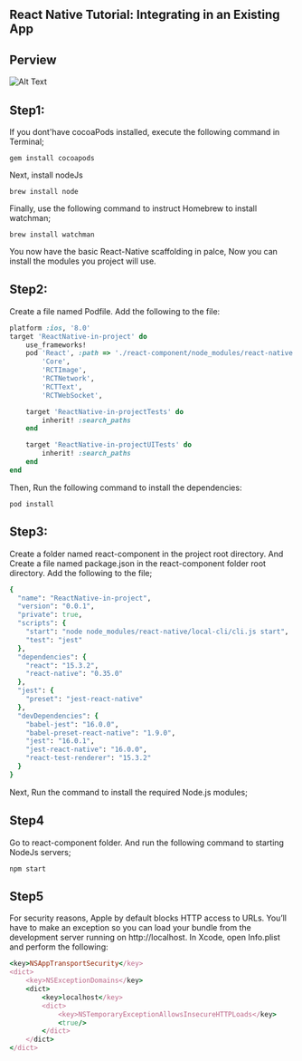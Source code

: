 ## React Native Tutorial: Integrating in an Existing App

## Perview
![Alt Text](http://source.luoerming.com/images/ReactNativeInProject_Demo.gigif)


## Step1:
If you dont'have cocoaPods installed, execute the following command in Terminal;

`gem install cocoapods`

Next, install nodeJs

`brew install node`

Finally, use the following command to instruct Homebrew to install watchman;

`brew install watchman`

You now have the basic React-Native scaffolding in palce, Now you can install the modules you project will use.

## Step2:
Create a file named Podfile. Add the following to the file:

```ruby
platform :ios, '8.0'
target 'ReactNative-in-project' do
    use_frameworks!
    pod 'React', :path => './react-component/node_modules/react-native', :subspecs => [
        'Core',
        'RCTImage',
        'RCTNetwork',
        'RCTText',
        'RCTWebSocket',

    target 'ReactNative-in-projectTests' do
        inherit! :search_paths
    end

    target 'ReactNative-in-projectUITests' do
        inherit! :search_paths
    end
end
```
Then, Run the following command to install the dependencies:

`pod install`

## Step3:
Create a folder named react-component in the project root directory. And Create a file named package.json in the react-component folder root directory. Add the following to the file;

```ruby
{
  "name": "ReactNative-in-project",
  "version": "0.0.1",
  "private": true,
  "scripts": {
    "start": "node node_modules/react-native/local-cli/cli.js start",
    "test": "jest"
  },
  "dependencies": {
    "react": "15.3.2",
    "react-native": "0.35.0"
  },
  "jest": {
    "preset": "jest-react-native"
  },
  "devDependencies": {
    "babel-jest": "16.0.0",
    "babel-preset-react-native": "1.9.0",
    "jest": "16.0.1",
    "jest-react-native": "16.0.0",
    "react-test-renderer": "15.3.2"
  }
}
```

Next, Run the command to install the required Node.js modules;

## Step4
Go to react-component folder. And run the following command to starting NodeJs servers;

`npm start`

## Step5

For security reasons, Apple by default blocks HTTP access to URLs. You’ll have to make an exception so you can load your bundle from the development server running on http://localhost.
In Xcode, open Info.plist and perform the following:

```ruby
<key>NSAppTransportSecurity</key>
<dict>
    <key>NSExceptionDomains</key>
    <dict>
        <key>localhost</key>
        <dict>
            <key>NSTemporaryExceptionAllowsInsecureHTTPLoads</key>
            <true/>
        </dict>
    </dict>
</dict>
```
